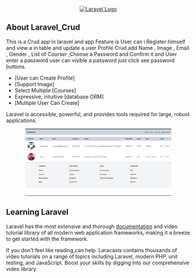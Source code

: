 <p align="center"><a href="https://laravel.com" target="_blank"><img src="https://raw.githubusercontent.com/laravel/art/master/logo-lockup/5%20SVG/2%20CMYK/1%20Full%20Color/laravel-logolockup-cmyk-red.svg" width="400" alt="Laravel Logo"></a></p>


## About Laravel_Crud

This is a Crud app in laravel and app Feature is User can i Register himself and view a in table and update a user Profile Crud add Name , Image , Email , Gender , List of Courser ,Choose a Password and Confirm it and User enter a password user can visible a password just click see password buttons. 

- [User can Create Profile]
- [Support Image]
- Select Multiple [Courses]
- Expressive, intuitive [database ORM]
- [Multiple User Can Create]

Laravel is accessible, powerful, and provides tools required for large, robust applications.

<p align="center"><img src="public/profiles/LaravelCrud.png" width="400" alt="Laravel Logo"></p>

## Learning Laravel

Laravel has the most extensive and thorough [documentation](https://laravel.com/docs) and video tutorial library of all modern web application frameworks, making it a breeze to get started with the framework.

If you don't feel like reading,can help. Laracasts contains thousands of video tutorials on a range of topics including Laravel, modern PHP, unit testing, and JavaScript. Boost your skills by digging into our comprehensive video library.



